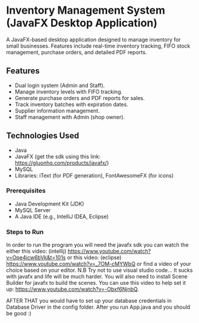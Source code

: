 # Inventory Management System (JavaFX Desktop Application)

A JavaFX-based desktop application designed to manage inventory for small businesses. Features include real-time inventory tracking, FIFO stock management, purchase orders, and detailed PDF reports.

## Features
- Dual login system (Admin and Staff).
- Manage inventory levels with FIFO tracking.
- Generate purchase orders and PDF reports for sales.
- Track inventory batches with expiration dates.
- Supplier information management.
- Staff management with Admin (shop owner).

## Technologies Used
- Java
- JavaFX (get the sdk using this link: https://gluonhq.com/products/javafx/)
- MySQL
- Libraries: iText (for PDF generation), FontAwesomeFX (for icons)


### Prerequisites
- Java Development Kit (JDK)
- MySQL Server
- A Java IDE (e.g., IntelliJ IDEA, Eclipse)

### Steps to Run
In order to run the program you will need the javafx sdk  you can watch the either
this video: (intellij) https://www.youtube.com/watch?v=Ope4icw6bVk&t=101s or this 
video: (eclipse) https://www.youtube.com/watch?v=_7OM-cMYWbQ or find a video of your
choice based on your editor. N.B Try not to use visual studio code... It sucks with
javafx and life will be much harder.
You will also need to install Scene Builder for javafx to build the scenes.
You can use this video to help set it up: https://www.youtube.com/watch?v=-Obxf6NjnbQ.

AFTER THAT you would have to set up your database credentials in Database Driver in the config folder.
After you run App.java and you should be good :)
